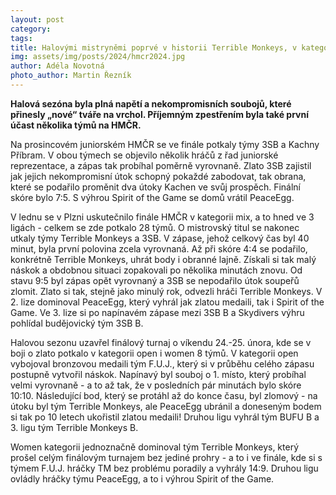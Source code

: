 ```yaml
---
layout: post
category: 
tags:
title: Halovými mistryněmi poprvé v historii Terrible Monkeys, v kategorii open po 10 letech zazářil PeaceEgg
img: assets/img/posts/2024/hmcr2024.jpg
author: Adéla Novotná
photo_author: Martin Řezník
---
```


**Halová sezóna byla plná napětí a nekompromisních soubojů, které přinesly „nové“ tváře na vrchol. Příjemným zpestřením byla také první účast několika týmů na HMČR.**

Na prosincovém juniorském HMČR se ve finále potkaly týmy 3SB a Kachny Příbram. V obou týmech se objevilo několik hráčů z řad juniorské reprezentace, a zápas tak probíhal poměrně vyrovnaně. Zlato 3SB zajistil jak jejich nekompromisní útok schopný pokaždé zabodovat, tak obrana, které se podařilo proměnit dva útoky Kachen ve svůj prospěch. Finální skóre bylo 7:5. S výhrou Spirit of the Game se domů vrátil PeaceEgg.

V lednu se v Plzni uskutečnilo finále HMČR v kategorii mix, a to hned ve 3 ligách - celkem se zde potkalo 28 týmů. O mistrovský titul se nakonec utkaly týmy Terrible Monkeys a 3SB. V zápase, jehož celkový čas byl 40 minut, byla první polovina zcela vyrovnaná. Až při skóre 4:4 se podařilo, konkrétně Terrible Monkeys, uhrát body i obranné lajně. Získali si tak malý náskok a obdobnou situaci zopakovali po několika minutách znovu. Od stavu 9:5 byl zápas opět vyrovnaný a 3SB se nepodařilo útok soupeřů zlomit. Zlato si tak, stejně jako minulý rok, odvezli hráči Terrible Monkeys. V 2. lize dominoval PeaceEgg, který vyhrál jak zlatou medaili, tak i Spirit of the Game. Ve 3. lize si po napínavém zápase mezi 3SB B a Skydivers výhru pohlídal budějovický tým 3SB B.

Halovou sezonu uzavřel finálový turnaj o víkendu 24.-25. února, kde se v boji o zlato potkalo v kategorii open i women 8 týmů. V kategorii open vybojoval bronzovou medaili tým F.U.J., který si v průběhu celého zápasu postupně vytvořil náskok. Napínavý byl souboj o 1. místo, který probíhal velmi vyrovnaně - a to až tak, že v posledních pár minutách bylo skóre 10:10. Následující bod, který se protáhl až do konce času, byl zlomový - na útoku byl tým Terrible Monkeys, ale PeaceEgg ubránil a doneseným bodem si tak po 10 letech ukořistil zlatou medaili! Druhou ligu vyhrál tým BUFU B a 3. ligu tým Terrible Monkeys B.

Women kategorii jednoznačně dominoval tým Terrible Monkeys, který prošel celým finálovým turnajem bez jediné prohry - a to i ve finále, kde si s týmem F.U.J. hráčky TM bez problému poradily a vyhrály 14:9. Druhou ligu ovládly hráčky týmu PeaceEgg, a to i výhrou Spirit of the Game.
